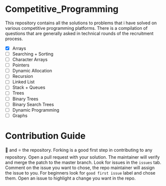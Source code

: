 # Competitive_Programming
This repository contains all the solutions to problems that i have solved on various competitive programming platforms. There is a compilation of questions that are generally asked in technical rounds of the recruitment process.

- [x] Arrays
- [ ] Searching + Sorting
- [ ] Character Arrays
- [ ] Pointers
- [ ] Dynamic Allocation
- [ ] Recursion
- [ ] Linked List
- [ ] Stack + Queues
- [ ] Trees
- [ ] Binary Trees
- [ ] Binary Search Trees
- [ ] Dynamic Programming 
- [ ] Graphs

# Contribution Guide

:fork_and_knife: and :star: the repository. Forking is a good first step in contributing to any repository. Open a pull request with your solution. The maintainer will verify and merge the patch to the master branch.
Look for issues in the `issues` tab. Comment on the issue you want to chose, the repo maintainer will assign the issue to you.
For beginners look for `good first issue` label and chose them.
Open an issue to highlight a change you want in the repo.
